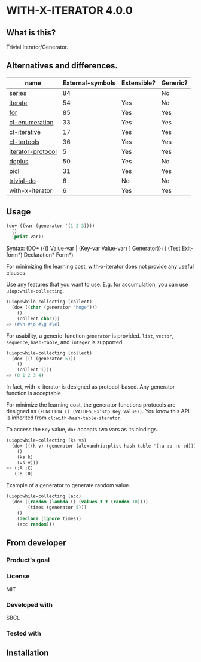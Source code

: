 # WITH-X-ITERATOR 4.0.0
## What is this?
Trivial Iterator/Generator.

## Alternatives and differences.
| name                 | External-symbols | Extensible? | Generic? |
| -------------------- | ---------------- | ----------- | -------- |
| [series]             | 84               |             | No       |
| [iterate]            | 54               | Yes         | No       |
| [for]                | 85               | Yes         | Yes      |
| [cl-enumeration]     | 33               | Yes         | Yes      |
| [cl-iterative]       | 17               | Yes         | Yes      |
| [cl-tertools]        | 36               | Yes         | Yes      |
| [iterator-protocol]  | 5                | Yes         | Yes      |
| [doplus]             | 50               | Yes         | No       |
| [picl]               | 31               | Yes         | Yes      |
| [trivial-do]         | 6                | No          | No       |
| with-x-iterator      | 6                | Yes         | Yes      |

[series]: http://series.sourceforge.net/
[iterate]: https://gitlab.common-lisp.net/iterate/iterate
[for]: https://github.com/Shinmera/for
[cl-enumeration]: https://gitlab.common-lisp.net/cl-enumeration/enumerations
[cl-iterative]: https://github.com/mobius-eng/cl-iterative
[cl-tertools]: https://github.com/mabragor/cl-itertools
[iterator-protocol]: https://github.com/jaeschliman/com.clearly-useful.iterator-protocol
[doplus]: https://github.com/alessiostalla/doplus
[picl]: https://github.com/anlsh/picl
[trivial-do]: https://github.com/yitzchak/trivial-do

## Usage

```lisp
(do+ ((var (generator '(1 2 3))))
  ()
  (print var))
```

Syntax: (DO+ ({([ Value-var | (Key-var Value-var) ] Generator)}+) (Test Exit-form\*) Declaration\* Form\*)

For minimizing the learning cost, with-x-iterator does not provide any useful clauses.

Use any features that you want to use.
E.g. for accumulation, you can use `uiop:while-collecting`.

```lisp
(uiop:while-collecting (collect)
  (do+ ((char (generator "hoge")))
    ()
    (collect char)))
=> (#\h #\o #\g #\e)
```

For usability, a generic-function `generator` is provided.
`list`, `vector`, `sequence`, `hash-table`, and `integer` is supported.

```lisp
(uiop:while-collecting (collect)
  (do+ ((i (generator 5)))
    ()
    (collect i)))
=> (0 1 2 3 4)
```

In fact, with-x-iterator is designed as protocol-based.
Any generator function is acceptable.

For minimize the learning cost, the generator functions protocols are designed as `(FUNCTION () (VALUES Existp Key Value))`.
You know this API is inherited from `cl:with-hash-table-iterator`.

To access the `Key` value, `do+` accepts two vars as its bindings.

```lisp
(uiop:while-collecting (ks vs)
  (do+ (((k v) (generator (alexandria:plist-hash-table '(:a :b :c :d)))))
    ()
    (ks k)
    (vs v)))
=> (:A :C)
   (:B :D)
```

Example of a generator to generate random value.
```lisp
(uiop:while-collecting (acc)
  (do+ ((random (lambda () (values t t (random 10))))
        (times (generator 5)))
    ()
    (declare (ignore times))
    (acc random)))
```

## From developer

### Product's goal

### License
MIT

### Developed with
SBCL

### Tested with

## Installation


